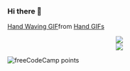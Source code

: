### Hi there 👋
<div class="tenor-gif-embed" data-postid="11860449" data-share-method="host" data-aspect-ratio="1.81818" data-width="100%"><a href="https://tenor.com/view/hand-waving-hi-wavehi-gif-11860449">Hand Waving GIF</a>from <a href="https://tenor.com/search/hand-gifs">Hand GIFs</a></div> <script type="text/javascript" async src="https://tenor.com/embed.js"></script>
<div align="center">
  
[<img src="https://img.shields.io/badge/iamabhi5hek%20-%230077B5.svg?&style=for-the-badge&logo=linkedin&logoColor=white"/>](https://www.linkedin.com/in/iamabhi5hek/)
<br>
[<img src="https://img.shields.io/badge/iamabhi5hek%20-%23E4405F.svg?&style=for-the-badge&logo=Instagram&logoColor=white"/>](https://www.instagram.com/i.am.abhi5hek/)
 
</div> 
<img alt="freeCodeCamp points" src="https://img.shields.io/freecodecamp/points/iamabhi5hek?label=FreeCodeCamp">
  
